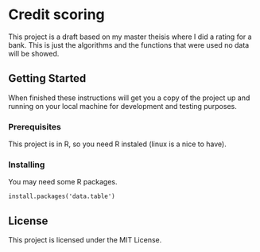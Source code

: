 # Credit scoring

This project is a draft based on my master theisis where I did a rating for a bank.
This is just the algorithms and the functions that were used no data will be showed.

## Getting Started

When finished these instructions will get you a copy of the project up and running on your local machine for development and testing purposes. 

### Prerequisites

This project is in R, so you need R instaled (linux is a nice to have).

### Installing

You may need some R packages.

```
install.packages('data.table')
```

## License

This project is licensed under the MIT License.